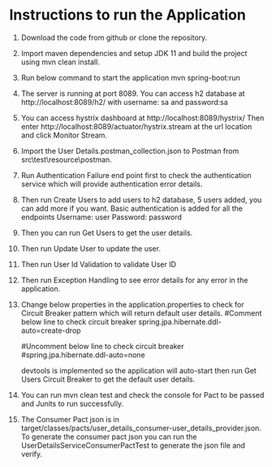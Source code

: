# Instructions to run the Application

1.	Download the code from github or clone the repository.
2.	Import maven dependencies and setup JDK 11 and build the project using mvn clean install.
3.	Run below command to start the application
    mvn spring-boot:run
4.	The server is running at port 8089.
    You can access h2 database at http://localhost:8089/h2/ with username: sa and password:sa
5.	You can access hystrix dashboard at http://localhost:8089/hystrix/
    Then enter http://localhost:8089/actuator/hystrix.stream at the url location and click Monitor Stream.
6.	Import the User Details.postman_collection.json to Postman from src\test\resource\postman. 
7.	Run Authentication Failure end point first to check the authentication service which will provide authentication error details.
8.	Then run Create Users to add users to h2 database, 5 users added, you can add more if you want. Basic authentication is added for all the endpoints Username: user
    Password: password
9.	Then you can run Get Users to get the user details.
10.	Then run Update User to update the user.
11.	Then run User Id Validation to validate User ID
12.	Then run Exception Handling to see error details for any error in the application.
13.	Change below properties in the application.properties to check for Circuit Breaker pattern which will return default user details.
    #Comment below line to check circuit breaker
    spring.jpa.hibernate.ddl-auto=create-drop

    #Uncomment below line to check circuit breaker
    #spring.jpa.hibernate.ddl-auto=none

    devtools is implemented so the application will auto-start then run Get Users Circuit Breaker to get the default user details.
14.	You can run mvn clean test  and check the console for Pact to be passed and Junits to run successfully.
15.	The Consumer Pact json is in target/classes/pacts/user_details_consumer-user_details_provider.json.
    To generate the consumer pact json you can run the UserDetailsServiceConsumerPactTest to generate the json file and verify.
 
